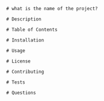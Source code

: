 
      # what is the name of the project?

      # Description
    
      # Table of Contents
    
      # Installation
    
      # Usage
    
      # License
    
      # Contributing
    
      # Tests
    
      # Questions
    
    